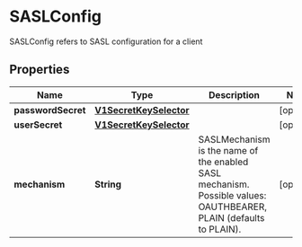 

# SASLConfig

SASLConfig refers to SASL configuration for a client
## Properties

Name | Type | Description | Notes
------------ | ------------- | ------------- | -------------
**passwordSecret** | [**V1SecretKeySelector**](V1SecretKeySelector.md) |  |  [optional]
**userSecret** | [**V1SecretKeySelector**](V1SecretKeySelector.md) |  |  [optional]
**mechanism** | **String** | SASLMechanism is the name of the enabled SASL mechanism. Possible values: OAUTHBEARER, PLAIN (defaults to PLAIN). |  [optional]



